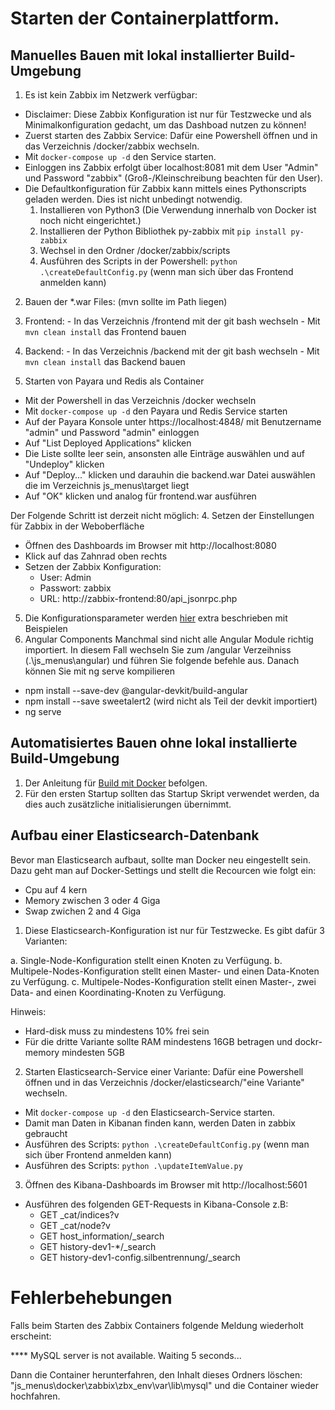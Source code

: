 # Starten der Containerplattform.

## Manuelles Bauen mit lokal installierter Build-Umgebung
1. Es ist kein Zabbix im Netzwerk verfügbar:
  - Disclaimer: Diese Zabbix Konfiguration ist nur für Testzwecke und als Minimalkonfiguration gedacht, um das Dashboad nutzen zu können!
  - Zuerst starten des Zabbix Service: Dafür eine Powershell öffnen und in das Verzeichnis /docker/zabbix wechseln.
  - Mit `docker-compose up -d` den Service starten.
  - Einloggen ins Zabbix erfolgt über localhost:8081 mit dem User "Admin" und Password "zabbix" (Groß-/Kleinschreibung beachten für den User).  
  - Die Defaultkonfiguration für Zabbix kann mittels eines Pythonscripts geladen werden. Dies ist nicht unbedingt notwendig.
    1. Installieren von Python3 (Die Verwendung innerhalb von Docker ist noch nicht eingerichtet.)
    2. Installieren der Python Bibliothek py-zabbix mit `pip install py-zabbix`
    3. Wechsel in den Ordner /docker/zabbix/scripts
    4. Ausführen des Scripts in der Powershell: `python .\createDefaultConfig.py` (wenn man sich über das Frontend anmelden kann)

2. Bauen der *.war Files: (mvn sollte im Path liegen)
  1. Frontend:
    - In das Verzeichnis /frontend mit der git bash wechseln
    - Mit `mvn clean install` das Frontend bauen
  2. Backend:
    - In das Verzeichnis /backend mit der git bash wechseln
    - Mit `mvn clean install` das Backend bauen

3. Starten von Payara und Redis als Container
  - Mit der Powershell in das Verzeichnis /docker wechseln
  - Mit `docker-compose up -d` den Payara und Redis Service starten
  - Auf der Payara Konsole unter https://localhost:4848/ mit Benutzername "admin" und Password "admin" einloggen
  - Auf "List Deployed Applications" klicken
  - Die Liste sollte leer sein, ansonsten alle Einträge auswählen und auf "Undeploy" klicken
  - Auf "Deploy..." klicken und darauhin die backend.war Datei auswählen die im Verzeichnis js_menus\target liegt
  - Auf "OK" klicken und analog für frontend.war ausführen

Der Folgende Schritt ist derzeit nicht möglich:
4. Setzen der Einstellungen für Zabbix in der Weboberfläche
  - Öffnen des Dashboards im Browser mit http://localhost:8080
  - Klick auf das Zahnrad oben rechts
  - Setzen der Zabbix Konfiguration:
    - User: Admin
    - Passwort: zabbix
    - URL: http://zabbix-frontend:80/api_jsonrpc.php

5. Die Konfigurationsparameter werden [hier](parameterbeschreibung.md) extra beschrieben mit Beispielen
6. Angular Components
  Manchmal sind nicht alle Angular Module richtig importiert. In diesem Fall wechseln Sie zum /angular Verzeihniss (.\js_menus\angular) und führen Sie folgende befehle aus. Danach können Sie mit ng serve kompilieren
  - npm install --save-dev @angular-devkit/build-angular
  - npm install --save sweetalert2 (wird nicht als Teil der devkit importiert)
  - ng serve

## Automatisiertes Bauen ohne lokal installierte Build-Umgebung

1. Der Anleitung für [Build mit Docker](DockerBuilderUse.md) befolgen.
2. Für den ersten Startup sollten das Startup Skript verwendet werden, da dies auch zusätzliche initialisierungen übernimmt.

## Aufbau einer Elasticsearch-Datenbank 
Bevor man Elasticsearch aufbaut, sollte man Docker neu eingestellt sein.
Dazu geht man auf Docker-Settings und stellt die Recourcen wie folgt ein:

   - Cpu auf 4 kern
   - Memory zwischen 3 oder 4 Giga
   - Swap zwichen 2 and 4 Giga

1.  Diese Elasticsearch-Konfiguration ist nur für Testzwecke. Es gibt dafür 3 Varianten:

  a. Single-Node-Konfiguration stellt einen Knoten zu Verfügung. 
  b. Multipele-Nodes-Konfiguration stellt einen Master- und einen Data-Knoten zu Verfügung. 
  c. Multipele-Nodes-Konfiguration stellt einen Master-, zwei Data- and einen Koordinating-Knoten zu Verfügung.

Hinweis:
  - Hard-disk muss zu mindestens 10% frei sein
  - Für die dritte Variante sollte RAM mindestens 16GB betragen und dockr-memory mindesten 5GB

2. Starten Elasticsearch-Service einer Variante: Dafür eine Powershell öffnen und in das Verzeichnis /docker/elasticsearch/"eine Variante" wechseln.
  - Mit `docker-compose up -d` den Elasticsearch-Service starten.
  - Damit man Daten in Kibanan finden kann, werden Daten in zabbix gebraucht
  - Ausführen des Scripts: `python .\createDefaultConfig.py` (wenn man sich über Frontend anmelden kann)
  - Ausführen des Scripts: `python .\updateItemValue.py`

  3. Öffnen des Kibana-Dashboards im Browser mit http://localhost:5601
  - Ausführen des folgenden GET-Requests in Kibana-Console
  z.B:
    - GET _cat/indices?v
    - GET _cat/node?v
    - GET host_information/_search
    - GET history-dev1-*/_search
    - GET history-dev1-config.silbentrennung/_search


# Fehlerbehebungen

Falls beim Starten des Zabbix Containers folgende Meldung wiederholt erscheint:

**** MySQL server is not available. Waiting 5 seconds...

Dann die Container herunterfahren, den Inhalt dieses Ordners löschen: "js_menus\docker\zabbix\zbx_env\var\lib\mysql" und die Container wieder hochfahren.